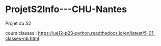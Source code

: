 # ProjetS2Info---CHU-Nantes
Projet du S2

cours classes : https://ue12-p23-python.readthedocs.io/en/latest/5-01-classes-nb.html

